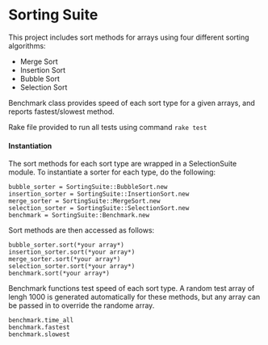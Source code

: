 # Sorting Suite

This project includes sort methods for arrays using four different sorting algorithms:

* Merge Sort
* Insertion Sort
* Bubble Sort
* Selection Sort

Benchmark class provides speed of each sort type for a given arrays, and reports fastest/slowest method.

Rake file provided to run all tests using command `rake test`

#### Instantiation
The sort methods for each sort type are wrapped in a SelectionSuite module.  To instantiate a sorter for each type, do the following:

```
bubble_sorter = SortingSuite::BubbleSort.new
insertion_sorter = SortingSuite::InsertionSort.new
merge_sorter = SortingSuite::MergeSort.new
selection_sorter = SortingSuite::SelectionSort.new
benchmark = SortingSuite::Benchmark.new
```

Sort methods are then accessed as follows:

```
bubble_sorter.sort(*your array*)
insertion_sorter.sort(*your array*)
merge_sorter.sort(*your array*)
selection_sorter.sort(*your array*)
benchmark.sort(*your array*)
```

Benchmark functions test speed of each sort type.  A random test array of lengh 1000 is generated automatically for these methods, but any array can be passed in to override the randome array.

```
benchmark.time_all
benchmark.fastest
benchmark.slowest
```
